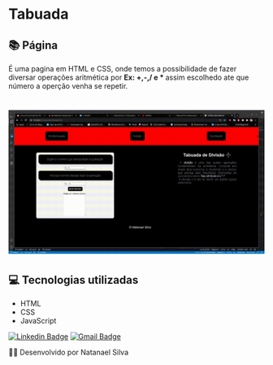 # Tabuada

## 📚 Página

 <p> É uma pagina em HTML e CSS, onde temos a possibilidade de fazer diversar operações aritmética por <strong> Ex:  +,-,/ e * </STRONG> assim escolhedo ate que número a operção venha se repetir.</p>


 <h1 align = center>
    <img src="videos.gif/tabuada.gif">
</h1>


  ## 💻 Tecnologias utilizadas
  - HTML
  - CSS
  - JavaScript
  

 [![Linkedin Badge](https://img.shields.io/badge/-LinkedIn-blue?style=flat-square&logo=Linkedin&logoColor=white&link=https://www.linkedin.com/in/joyce-querubino/)](https://www.linkedin.com/in/natanael-silva-33b374188/)
 [![Gmail Badge](https://img.shields.io/badge/-Gmail-c14438?style=flat-square&logo=Gmail&logoColor=white&link=mailto:joycequerubino5@gmail.com)](mailto:natan.jhs6991@gmail.com)

🐱‍👤 Desenvolvido por Natanael Silva 